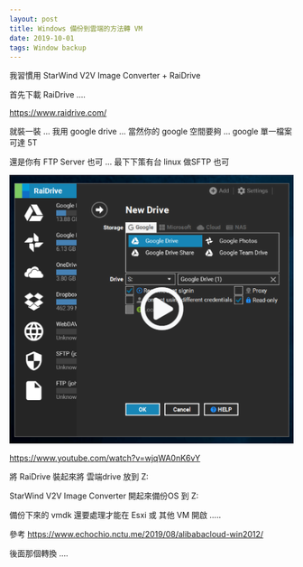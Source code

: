 ```yaml
---
layout: post
title: Windows 備份到雲端的方法轉 VM
date: 2019-10-01
tags: Window backup
---
```


我習慣用 StarWind V2V Image Converter + RaiDrive

首先下載 RaiDrive ....

https://www.raidrive.com/

就裝一裝 ... 我用 google drive ... 當然你的 google 空間要夠 ... google 單一檔案可達 5T

還是你有 FTP Server 也可 ... 最下下策有台 linux 做SFTP 也可

 <img src="/images/posts/RaiDrive/1.png">
 
https://www.youtube.com/watch?v=wjqWA0nK6vY
 
 將 RaiDrive 裝起來將 雲端drive 放到 Z:
 
StarWind V2V Image Converter 開起來備份OS 到 Z:

備份下來的 vmdk 還要處理才能在 Esxi 或 其他 VM 開啟 .....

參考 https://www.echochio.nctu.me/2019/08/alibabacloud-win2012/

後面那個轉換 ....
